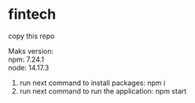 # fintech

copy this repo

Maks version:<br />
npm: 7.24.1<br />
node: 14.17.3<br />

1) run next command to install packages: npm i<br />
2) run next command to run the application: npm start
